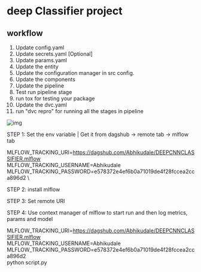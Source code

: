 # deep Classifier project

## workflow

1. Update config.yaml
2. Update secrets.yaml [Optional]
3. Update params.yaml
4. Update the entity
5. Update the configuration manager in src config.
6. Update the components
7. Update the pipeline
8. Test run pipeline stage
9. run tox for testing your package
10. Update the dvc.yaml
11. run "dvc repro" for running all the stages in pipeline

![img](https://raw.githubusercontent.com/c17hawke/FSDS_NOV_deepCNNClassifier/main/docs/images/Data%20Ingestion%402x%20(1).png)


STEP 1: Set the env variable | Get it from dagshub -> remote tab -> mlflow tab

MLFLOW_TRACKING_URI=https://dagshub.com/Abhikudale/DEEPCNNCLASSIFIER.mlflow \
MLFLOW_TRACKING_USERNAME=Abhikudale \
MLFLOW_TRACKING_PASSWORD=e578372e4ef6b0a71019de4f28fccea2cca896d2 \

STEP 2: install mlflow

STEP 3: Set remote URI

STEP 4: Use context manager of mlflow to start run and then log metrics, params and model


MLFLOW_TRACKING_URI=https://dagshub.com/Abhikudale/DEEPCNNCLASSIFIER.mlflow \
MLFLOW_TRACKING_USERNAME=Abhikudale \
MLFLOW_TRACKING_PASSWORD=e578372e4ef6b0a71019de4f28fccea2cca896d2 \
python script.py